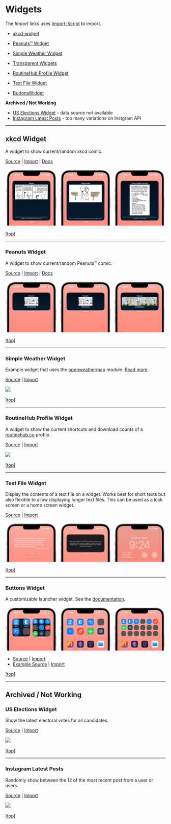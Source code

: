 # Widgets

The _Import_ links uses [Import-Script](../Import-Script/readme.md) to import.


* [xkcd-widget](#xkcd-widget)
* [Peanuts™ Widget](#peanuts-widget)
* [Simple Weather Widget](#simple-weather-widget)
* [Transparent Widgets](#transparent-widgets)

* [RoutineHub Profile Widget](#routinehub-profile-widget)
* [Text File Widget](#text-file-widget)
* [ButtonsWidget](#buttons-widget)

**Archived / Not Working**

* [US Elections Widget](#us-elections-widget) - data source not available
* [Instagram Latest Posts](#instagram-latest-posts) - too many variations on Instgram API


---

## xkcd Widget

A widget to show current/random xkcd comic.

[Source](../source/xkcd.js) | [Import](https://open.scriptable.app/run/Import-Script?url=https://github.com/supermamon/scriptable-scripts/source/xkcd.js) | [Docs](xkcd-widget.md)

![](img/xkcd-widget-crop.png)

[[top]](#widgets)

--- 
### Peanuts Widget

A widget to show current/random Peanuts™ comic.

[Source](../source/peanuts-widget.js) | [Import](https://open.scriptable.app/run/Import-Script?url=https://github.com/supermamon/scriptable-scripts/source/peanuts-widget.js) | [Docs](peanuts-widget.md)

![](img/peanuts-widget-crop.png)

[[top]](#widgets)

---
### Simple Weather Widget

Example widget that uses the [openweathermap](openweathermap) module. [Read more](openweathermap).

[Source](../openweathermap/simple-weather-widget.js) | [Import](https://open.scriptable.app/run/Import-Script?url=https://github.com/supermamon/scriptable-scripts/openweathermap/simple-weather-widget.js)

![](../openweathermap/preview-sml.jpg)

[[top]](#widgets)

---

### RoutineHub Profile Widget
A widget to show the current shortcuts and download counts of a [routinehub.co](https://routinehub.co) profile. 

[Source](routinehub-widgets/rh-profile-widget.js) | [Import](https://open.scriptable.app/run/Import-Script?url=https://github.com/supermamon/scriptable-scripts/routinehub-widgets/rh-profile-widget.js) 

![](../routinehub-widgets/preview-rhp-sml.jpg)

[[top]](#widgets)

---

### Text File Widget

Display the contents of a text file on a widget. Works best for short texts but also flexible to allow displaying longer text files. 
This can be used as a lock screen or a home screen widget.

[Source](../source/lib-text-file-widget.js) | [Import](https://open.scriptable.app/run/Import-Script?url=https://github.com/supermamon/scriptable-scripts/source/lib-text-file-widget.js)

![three-way screenshot of widget](img/text-file-widget-crop.png)

[[top]](#widgets)

---

### Buttons Widget

A customizable launcher widget. See the [documentation](buttons-widget.md).

![](img/butons-widget-crop.png)

* [Source](../source/buttons-widget.js) | [Import](https://open.scriptable.app/run/Import-Script?url=https://github.com/supermamon/scriptable-scripts/source/buttons-widget.js) 
* [Example Source](../source/buttons-widget-sample.js) | [Import](https://open.scriptable.app/run/Import-Script?url=https://github.com/supermamon/scriptable-scripts/source/buttons-widget-sample.js) 

[[top]](#widgets)

---

## Archived / Not Working

### US Elections Widget
Show the latest electoral votes for all candidates.

[Source](misc/us-elections.js) | [Import](https://open.scriptable.app/run/Import-Script?url=https://github.com/supermamon/scriptable-scripts/misc/us-elections.js)

![](../misc/preview-uspolls.jpg)

[[top]](#widgets)

---
### Instagram Latest Posts
Randomly show between the 12 of the most recent post from a user or users.

[Source](https://github.com/supermamon/scriptable-instagram-widgets/blob/master/ig-latest-post.js) | [Import](https://open.scriptable.app/run/Import-Script?url=https://github.com/supermamon/scriptable-instagram-widgets/ig-latest-post.js)


![](https://raw.githubusercontent.com/supermamon/scriptable-instagram-widgets/master/preview-igl.jpg)

[[top]](#widgets)

